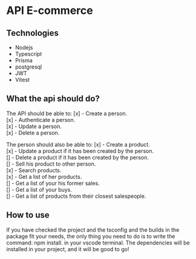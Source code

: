 # API E-commerce

## Technologies
- Nodejs
- Typescript
- Prisma
- postgresql
- JWT
- Vitest


 ## What the api should do?
 
 The API should be able to: 
 [x] - Create a person. </br>
 [x] - Authenticate a person.  </br>
 [x] - Update a person. </br>
 [x] - Delete a person. </br>

 The person should also be able to:
 [x] - Create a product. </br>
 [x] - Update a product if it has been created by the person. </br>
 [] - Delete a product if it has been created by the person. </br>
 [] - Sell his product to other person. </br>
 [x] - Search products. </br>
 [x] - Get a list of her products. </br>
 [] - Get a list of your his former sales. </br>
 [] - Get a list of your buys. </br>
 [] - Get a list of products from their closest salespeople.
  
 
## How to use
If you have checked the project and the tsconfig and the builds in the package fit your needs, the only thing you need to do is to write the command: npm install. in your vscode terminal.
The dependencies will be installed in your project, and it will be good to go!

